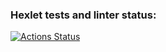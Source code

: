 ### Hexlet tests and linter status:
[![Actions Status](https://github.com/dannycyberwalker/devops-for-programmers-project-76/workflows/hexlet-check/badge.svg)](https://github.com/dannycyberwalker/devops-for-programmers-project-76/actions)